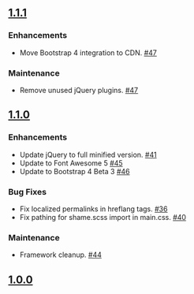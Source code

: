 ## [1.1.1](https://github.com/TravelTripperWeb-Sites/_ttio_templates-bedrock/releases/tag/1.1.1)

### Enhancements
* Move Bootstrap 4 integration to CDN. [#47](https://github.com/TravelTripperWeb-Sites/_ttio_templates-bedrock/pull/47)

### Maintenance
* Remove unused jQuery plugins. [#47](https://github.com/TravelTripperWeb-Sites/_ttio_templates-bedrock/pull/47)

## [1.1.0](https://github.com/TravelTripperWeb-Sites/_ttio_templates-bedrock/releases/tag/1.1.0)

### Enhancements
* Update jQuery to full minified version. [#41](https://github.com/TravelTripperWeb-Sites/_ttio_templates-bedrock/pull/41)
* Update to Font Awesome 5 [#45](https://github.com/TravelTripperWeb-Sites/_ttio_templates-bedrock/pull/45)
* Update to Bootstrap 4 Beta 3 [#46](https://github.com/TravelTripperWeb-Sites/_ttio_templates-bedrock/pull/46)

### Bug Fixes
* Fix localized permalinks in hreflang tags. [#36](https://github.com/TravelTripperWeb-Sites/_ttio_templates-bedrock/pull/36)
* Fix pathing for shame.scss import in main.css. [#40](https://github.com/TravelTripperWeb-Sites/_ttio_templates-bedrock/pull/40)

### Maintenance
* Framework cleanup. [#44](https://github.com/TravelTripperWeb-Sites/_ttio_templates-bedrock/pull/44)

## [1.0.0](https://github.com/TravelTripperWeb-Sites/_ttio_templates-bedrock/releases/tag/1.0.0)
